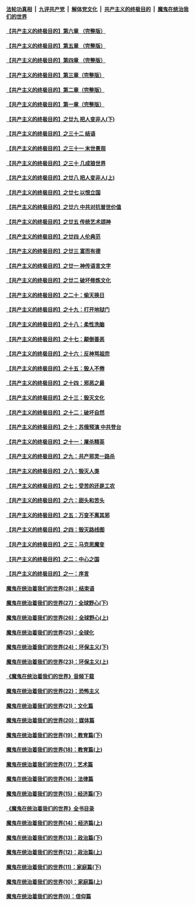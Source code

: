 ####  [法轮功真相](../../../../basic/blob/master/README.md?t=07072202) &nbsp;|&nbsp; [九评共产党](../../../../9ping.md/blob/master/README.md?t=07072202) &nbsp;|&nbsp; [解体党文化](../../../../jtdwh.md/blob/master/README.md?t=07072202)  &nbsp;|&nbsp; [共产主义的终极目的](../../../../gczydzjmd.md/blob/master/README.md?t=07072202) &nbsp;|&nbsp; [魔鬼在统治我们的世界](../../../../mgztzwmdsj.md/blob/master/README.md?t=07072202) 

#### [【共产主义的终极目的】第六章 （完整版）](../pages/nsc422/n11428913.md?t=07072202) 

#### [【共产主义的终极目的】第五章 （完整版）](../pages/nsc422/n11428912.md?t=07072202) 

#### [【共产主义的终极目的】第四章 （完整版）](../pages/nsc422/n11428907.md?t=07072202) 

#### [【共产主义的终极目的】第三章（完整版）](../pages/nsc422/n11428848.md?t=07072202) 

#### [【共产主义的终极目的】第二章（完整版）](../pages/nsc422/n11428831.md?t=07072202) 

#### [【共产主义的终极目的】第一章（完整版）](../pages/nsc422/n11417651.md?t=07072202) 

#### [【共产主义的终极目的】之廿九 把人变非人(下)](../pages/nsc422/n11344140.md?t=07072202) 

#### [【共产主义的终极目的】之三十二 结语](../pages/nsc422/n11360535.md?t=07072202) 

#### [【共产主义的终极目的】之三十一 末世景观](../pages/nsc422/n11351129.md?t=07072202) 

#### [【共产主义的终极目的】之三十 几成狼世界](../pages/nsc422/n11348280.md?t=07072202) 

#### [【共产主义的终极目的】之廿八 把人变非人(上)](../pages/nsc422/n11340492.md?t=07072202) 

#### [【共产主义的终极目的】之廿七 以恨立国](../pages/nsc422/n11336944.md?t=07072202) 

#### [【共产主义的终极目的】之廿六 中共对抗普世价值](../pages/nsc422/n11324785.md?t=07072202) 

#### [【共产主义的终极目的】之廿五 传统艺术颂神](../pages/nsc422/n11296396.md?t=07072202) 

#### [【共产主义的终极目的】之廿四 人伦典范](../pages/nsc422/n11296397.md?t=07072202) 

#### [【共产主义的终极目的】之廿三 富而有德](../pages/nsc422/n11283598.md?t=07072202) 

#### [【共产主义的终极目的】之廿一 神传语言文字](../pages/nsc422/n11263265.md?t=07072202) 

#### [【共产主义的终极目的】之廿二 破坏修炼文化](../pages/nsc422/n11245728.md?t=07072202) 

#### [【共产主义的终极目的】之二十：偷天换日](../pages/nsc422/n11238846.md?t=07072202) 

#### [【共产主义的终极目的】之十九：打开地狱门](../pages/nsc422/n11206376.md?t=07072202) 

#### [【共产主义的终极目的】之十八：柔性洗脑](../pages/nsc422/n11199994.md?t=07072202) 

#### [【共产主义的终极目的】之十七：颠倒善恶](../pages/nsc422/n11179782.md?t=07072202) 

#### [【共产主义的终极目的】之十六：反神骂祖宗](../pages/nsc422/n11166798.md?t=07072202) 

#### [【共产主义的终极目的】之十五：毁人不倦](../pages/nsc422/n11166792.md?t=07072202) 

#### [【共产主义的终极目的】之十四：邪恶之最](../pages/nsc422/n11150249.md?t=07072202) 

#### [【共产主义的终极目的】之十三：毁灭文化](../pages/nsc422/n11135227.md?t=07072202) 

#### [【共产主义的终极目的】之十二：破坏自然](../pages/nsc422/n11135214.md?t=07072202) 

#### [【共产主义的终极目的】之十：苏俄预演 中共登台](../pages/nsc422/n11118424.md?t=07072202) 

#### [【共产主义的终极目的】之十一：屠杀精英](../pages/nsc422/n11118442.md?t=07072202) 

#### [【共产主义的终极目的】之九：共产邪灵一路杀](../pages/nsc422/n11114139.md?t=07072202) 

#### [【共产主义的终极目的】之八：毁灭人类](../pages/nsc422/n11108503.md?t=07072202) 

#### [【共产主义的终极目的】之七：受苦的还是工农](../pages/nsc422/n11101809.md?t=07072202) 

#### [【共产主义的终极目的】之六：甜头和苦头](../pages/nsc422/n11096971.md?t=07072202) 

#### [【共产主义的终极目的】之五：万变不离其邪](../pages/nsc422/n11091285.md?t=07072202) 

#### [【共产主义的终极目的】之四：毁灭路线图](../pages/nsc422/n11086284.md?t=07072202) 

#### [【共产主义的终极目的】之三：马克思魔变](../pages/nsc422/n11061941.md?t=07072202) 

#### [【共产主义的终极目的】之二：中心之国](../pages/nsc422/n11047728.md?t=07072202) 

#### [【共产主义的终极目的】之一：序言](../pages/nsc422/n11086077.md?t=07072202) 

#### [魔鬼在统治着我们的世界(28)：结束语](../pages/nsc422/n10936246.md?t=07072202) 

#### [魔鬼在统治着我们的世界(27)：全球野心(下)](../pages/nsc422/n10928319.md?t=07072202) 

#### [魔鬼在统治着我们的世界(26)：全球野心(上)](../pages/nsc422/n10900318.md?t=07072202) 

#### [魔鬼在统治着我们的世界(25)：全球化](../pages/nsc422/n10788205.md?t=07072202) 

#### [魔鬼在统治着我们的世界(24)：环保主义(下)](../pages/nsc422/n10695307.md?t=07072202) 

#### [魔鬼在统治着我们的世界(23)：环保主义(上)](../pages/nsc422/n10688613.md?t=07072202) 

#### [《魔鬼在统治着我们的世界》音频下载](../pages/nsc422/n10635553.md?t=07072202) 

#### [魔鬼在统治着我们的世界(22)：恐怖主义](../pages/nsc422/n10614727.md?t=07072202) 

#### [魔鬼在统治着我们的世界(21)：文化篇](../pages/nsc422/n10597706.md?t=07072202) 

#### [魔鬼在统治着我们的世界(20)：媒体篇](../pages/nsc422/n10586579.md?t=07072202) 

#### [魔鬼在统治着我们的世界(19)：教育篇(下)](../pages/nsc422/n10564808.md?t=07072202) 

#### [魔鬼在统治着我们的世界(18)：教育篇(上)](../pages/nsc422/n10526970.md?t=07072202) 

#### [魔鬼在统治着我们的世界(17)：艺术篇](../pages/nsc422/n10499093.md?t=07072202) 

#### [魔鬼在统治着我们的世界(16)：法律篇](../pages/nsc422/n10485969.md?t=07072202) 

#### [魔鬼在统治着我们的世界(15)：经济篇(下)](../pages/nsc422/n10469975.md?t=07072202) 

#### [《魔鬼在统治着我们的世界》全书目录](../pages/nsc422/n10464261.md?t=07072202) 

#### [魔鬼在统治着我们的世界(14)：经济篇(上)](../pages/nsc422/n10457370.md?t=07072202) 

#### [魔鬼在统治着我们的世界(13)：政治篇(下)](../pages/nsc422/n10448270.md?t=07072202) 

#### [魔鬼在统治着我们的世界(12)：政治篇(上)](../pages/nsc422/n10444576.md?t=07072202) 

#### [魔鬼在统治着我们的世界(11)：家庭篇(下)](../pages/nsc422/n10440961.md?t=07072202) 

#### [魔鬼在统治着我们的世界(10)：家庭篇(上)](../pages/nsc422/n10435448.md?t=07072202) 

#### [魔鬼在统治着我们的世界(9)：信仰篇](../pages/nsc422/n10432159.md?t=07072202) 

